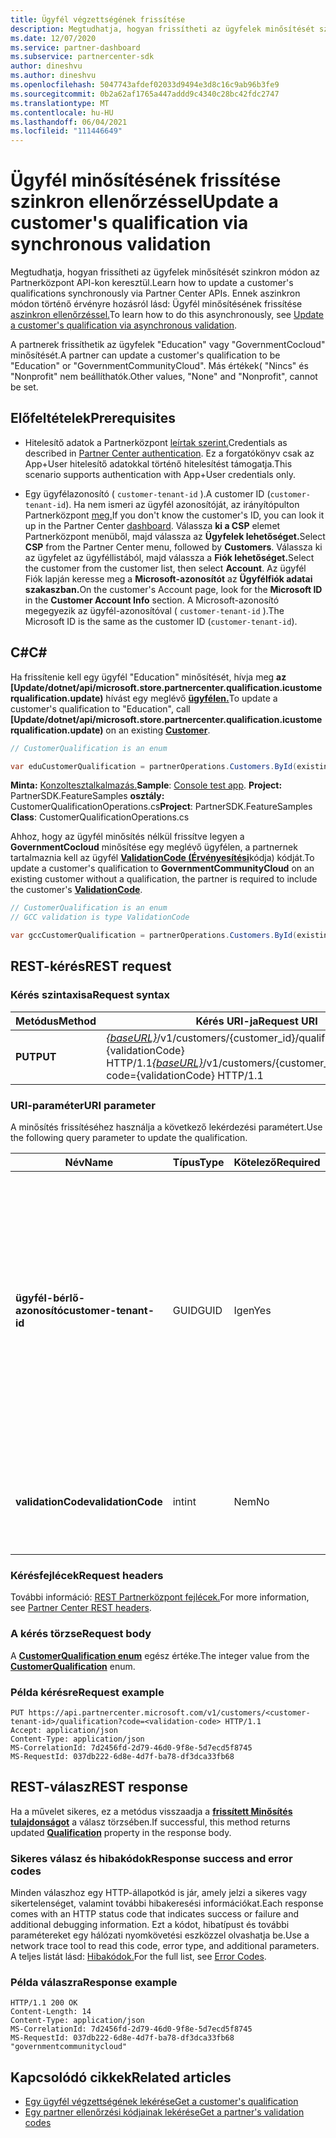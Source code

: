 ```yaml
---
title: Ügyfél végzettségének frissítése
description: Megtudhatja, hogyan frissítheti az ügyfelek minősítését szinkron szűréssel vagy átvizsgálással, beleértve a profilhoz társított címet is.
ms.date: 12/07/2020
ms.service: partner-dashboard
ms.subservice: partnercenter-sdk
author: dineshvu
ms.author: dineshvu
ms.openlocfilehash: 5047743afdef02033d9494e3d8c16c9ab96b3fe9
ms.sourcegitcommit: 0b2a62af1765a447addd9c4340c28bc42fdc2747
ms.translationtype: MT
ms.contentlocale: hu-HU
ms.lasthandoff: 06/04/2021
ms.locfileid: "111446649"
---
```

# <a name="update-a-customers-qualification-via-synchronous-validation"></a><span data-ttu-id="81288-103">Ügyfél minősítésének frissítése szinkron ellenőrzéssel</span><span class="sxs-lookup"><span data-stu-id="81288-103">Update a customer's qualification via synchronous validation</span></span>

<span data-ttu-id="81288-104">Megtudhatja, hogyan frissítheti az ügyfelek minősítését szinkron módon az Partnerközpont API-kon keresztül.</span><span class="sxs-lookup"><span data-stu-id="81288-104">Learn how to update a customer's qualifications synchronously via Partner Center APIs.</span></span> <span data-ttu-id="81288-105">Ennek aszinkron módon történő érvényre hozásról lásd: Ügyfél minősítésének frissítése [aszinkron ellenőrzéssel.](update-customer-qualification-asynchronous.md)</span><span class="sxs-lookup"><span data-stu-id="81288-105">To learn how to do this asynchronously, see [Update a customer's qualification via asynchronous validation](update-customer-qualification-asynchronous.md).</span></span>

<span data-ttu-id="81288-106">A partnerek frissíthetik az ügyfelek "Education" vagy "GovernmentCocloud" minősítését.</span><span class="sxs-lookup"><span data-stu-id="81288-106">A partner can update a customer's qualification to be "Education" or "GovernmentCommunityCloud".</span></span> <span data-ttu-id="81288-107">Más értékek( "Nincs" és "Nonprofit" nem beállíthatók.</span><span class="sxs-lookup"><span data-stu-id="81288-107">Other values, "None" and "Nonprofit", cannot be set.</span></span>

## <a name="prerequisites"></a><span data-ttu-id="81288-108">Előfeltételek</span><span class="sxs-lookup"><span data-stu-id="81288-108">Prerequisites</span></span>

- <span data-ttu-id="81288-109">Hitelesítő adatok a Partnerközpont [leírtak szerint.](partner-center-authentication.md)</span><span class="sxs-lookup"><span data-stu-id="81288-109">Credentials as described in [Partner Center authentication](partner-center-authentication.md).</span></span> <span data-ttu-id="81288-110">Ez a forgatókönyv csak az App+User hitelesítő adatokkal történő hitelesítést támogatja.</span><span class="sxs-lookup"><span data-stu-id="81288-110">This scenario supports authentication with App+User credentials only.</span></span>

- <span data-ttu-id="81288-111">Egy ügyfélazonosító ( `customer-tenant-id` ).</span><span class="sxs-lookup"><span data-stu-id="81288-111">A customer ID (`customer-tenant-id`).</span></span> <span data-ttu-id="81288-112">Ha nem ismeri az ügyfél azonosítóját, az irányítópulton Partnerközpont [meg.](https://partner.microsoft.com/dashboard)</span><span class="sxs-lookup"><span data-stu-id="81288-112">If you don't know the customer's ID, you can look it up in the Partner Center [dashboard](https://partner.microsoft.com/dashboard).</span></span> <span data-ttu-id="81288-113">Válassza **ki a CSP** elemet Partnerközpont menüből, majd válassza az **Ügyfelek lehetőséget.**</span><span class="sxs-lookup"><span data-stu-id="81288-113">Select **CSP** from the Partner Center menu, followed by **Customers**.</span></span> <span data-ttu-id="81288-114">Válassza ki az ügyfelet az ügyféllistából, majd válassza a **Fiók lehetőséget.**</span><span class="sxs-lookup"><span data-stu-id="81288-114">Select the customer from the customer list, then select **Account**.</span></span> <span data-ttu-id="81288-115">Az ügyfél Fiók lapján keresse meg a **Microsoft-azonosítót** az **Ügyfélfiók adatai szakaszban.**</span><span class="sxs-lookup"><span data-stu-id="81288-115">On the customer's Account page, look for the **Microsoft ID** in the **Customer Account Info** section.</span></span> <span data-ttu-id="81288-116">A Microsoft-azonosító megegyezik az ügyfél-azonosítóval ( `customer-tenant-id` ).</span><span class="sxs-lookup"><span data-stu-id="81288-116">The Microsoft ID is the same as the customer ID  (`customer-tenant-id`).</span></span>

## <a name="c"></a><span data-ttu-id="81288-117">C\#</span><span class="sxs-lookup"><span data-stu-id="81288-117">C\#</span></span>

<span data-ttu-id="81288-118">Ha frissítenie kell egy ügyfél "Education" minősítését, hívja meg **az [Update/dotnet/api/microsoft.store.partnercenter.qualification.icustomerqualification.update)** hívást egy meglévő [**ügyfélen.**](/dotnet/api/microsoft.store.partnercenter.models.customers.customer)</span><span class="sxs-lookup"><span data-stu-id="81288-118">To update a customer's qualification to "Education", call **[Update/dotnet/api/microsoft.store.partnercenter.qualification.icustomerqualification.update)** on an existing  [**Customer**](/dotnet/api/microsoft.store.partnercenter.models.customers.customer).</span></span>

``` csharp
// CustomerQualification is an enum

var eduCustomerQualification = partnerOperations.Customers.ById(existingCustomer.Id).Qualification.Update(CustomerQualification.Education);
```

<span data-ttu-id="81288-119">**Minta:** [Konzoltesztalkalmazás.](console-test-app.md)</span><span class="sxs-lookup"><span data-stu-id="81288-119">**Sample**: [Console test app](console-test-app.md).</span></span> <span data-ttu-id="81288-120">**Project:** PartnerSDK.FeatureSamples **osztály:** CustomerQualificationOperations.cs</span><span class="sxs-lookup"><span data-stu-id="81288-120">**Project**: PartnerSDK.FeatureSamples **Class**: CustomerQualificationOperations.cs</span></span>

<span data-ttu-id="81288-121">Ahhoz, hogy az ügyfél minősítés nélkül frissítve legyen a **GovernmentCocloud** minősítése egy meglévő ügyfélen, a partnernek tartalmaznia kell az ügyfél [**ValidationCode (Érvényesítési**](utility-resources.md#validationcode)kódja) kódját.</span><span class="sxs-lookup"><span data-stu-id="81288-121">To update a customer's qualification to **GovernmentCommunityCloud** on an existing customer without a qualification, the partner is required to include the customer's [**ValidationCode**](utility-resources.md#validationcode).</span></span>

``` csharp
// CustomerQualification is an enum
// GCC validation is type ValidationCode

var gccCustomerQualification = partnerOperations.Customers.ById(existingCustomer.Id).Qualification.Update(CustomerQualification.GovernmentCommunityCloud, gccValidation);
```

## <a name="rest-request"></a><span data-ttu-id="81288-122">REST-kérés</span><span class="sxs-lookup"><span data-stu-id="81288-122">REST request</span></span>

### <a name="request-syntax"></a><span data-ttu-id="81288-123">Kérés szintaxisa</span><span class="sxs-lookup"><span data-stu-id="81288-123">Request syntax</span></span>

| <span data-ttu-id="81288-124">Metódus</span><span class="sxs-lookup"><span data-stu-id="81288-124">Method</span></span>  | <span data-ttu-id="81288-125">Kérés URI-ja</span><span class="sxs-lookup"><span data-stu-id="81288-125">Request URI</span></span>                                                                                             |
|---------|---------------------------------------------------------------------------------------------------------|
| <span data-ttu-id="81288-126">**PUT**</span><span class="sxs-lookup"><span data-stu-id="81288-126">**PUT**</span></span> | <span data-ttu-id="81288-127">[*{baseURL}*](partner-center-rest-urls.md)/v1/customers/{customer_id}/qualification?code={validationCode} HTTP/1.1</span><span class="sxs-lookup"><span data-stu-id="81288-127">[*{baseURL}*](partner-center-rest-urls.md)/v1/customers/{customer_id}/qualification?code={validationCode} HTTP/1.1</span></span> |

### <a name="uri-parameter"></a><span data-ttu-id="81288-128">URI-paraméter</span><span class="sxs-lookup"><span data-stu-id="81288-128">URI parameter</span></span>

<span data-ttu-id="81288-129">A minősítés frissítéséhez használja a következő lekérdezési paramétert.</span><span class="sxs-lookup"><span data-stu-id="81288-129">Use the following query parameter to update the qualification.</span></span>

| <span data-ttu-id="81288-130">Név</span><span class="sxs-lookup"><span data-stu-id="81288-130">Name</span></span>                   | <span data-ttu-id="81288-131">Típus</span><span class="sxs-lookup"><span data-stu-id="81288-131">Type</span></span> | <span data-ttu-id="81288-132">Kötelező</span><span class="sxs-lookup"><span data-stu-id="81288-132">Required</span></span> | <span data-ttu-id="81288-133">Leírás</span><span class="sxs-lookup"><span data-stu-id="81288-133">Description</span></span>                                                                                                                                            |
|------------------------|------|----------|--------------------------------------------------------------------------------------------------------------------------------------------------------|
| <span data-ttu-id="81288-134">**ügyfél-bérlő-azonosító**</span><span class="sxs-lookup"><span data-stu-id="81288-134">**customer-tenant-id**</span></span> | <span data-ttu-id="81288-135">GUID</span><span class="sxs-lookup"><span data-stu-id="81288-135">GUID</span></span> | <span data-ttu-id="81288-136">Igen</span><span class="sxs-lookup"><span data-stu-id="81288-136">Yes</span></span>      | <span data-ttu-id="81288-137">Az érték egy GUID formátumú **ügyfél-bérlő-azonosító,** amely lehetővé teszi a viszonteladó számára, hogy szűrje a viszonteladóhoz tartozó adott ügyfél eredményeit.</span><span class="sxs-lookup"><span data-stu-id="81288-137">The value is a GUID formatted **customer-tenant-id** that allows the reseller to filter the results for a given customer that belongs to the reseller.</span></span> |
| <span data-ttu-id="81288-138">**validationCode**</span><span class="sxs-lookup"><span data-stu-id="81288-138">**validationCode**</span></span>     | <span data-ttu-id="81288-139">int</span><span class="sxs-lookup"><span data-stu-id="81288-139">int</span></span>  | <span data-ttu-id="81288-140">Nem</span><span class="sxs-lookup"><span data-stu-id="81288-140">No</span></span>       | <span data-ttu-id="81288-141">Csak a Government Community Cloud.</span><span class="sxs-lookup"><span data-stu-id="81288-141">Only needed for Government Community Cloud.</span></span>                                                                                                            |

### <a name="request-headers"></a><span data-ttu-id="81288-142">Kérésfejlécek</span><span class="sxs-lookup"><span data-stu-id="81288-142">Request headers</span></span>

<span data-ttu-id="81288-143">További információ: [REST Partnerközpont fejlécek.](headers.md)</span><span class="sxs-lookup"><span data-stu-id="81288-143">For more information, see [Partner Center REST headers](headers.md).</span></span>

### <a name="request-body"></a><span data-ttu-id="81288-144">A kérés törzse</span><span class="sxs-lookup"><span data-stu-id="81288-144">Request body</span></span>

<span data-ttu-id="81288-145">A [**CustomerQualification enum**](/dotnet/api/microsoft.store.partnercenter.models.customers.customerqualification) egész értéke.</span><span class="sxs-lookup"><span data-stu-id="81288-145">The integer value from the [**CustomerQualification**](/dotnet/api/microsoft.store.partnercenter.models.customers.customerqualification) enum.</span></span>

### <a name="request-example"></a><span data-ttu-id="81288-146">Példa kérésre</span><span class="sxs-lookup"><span data-stu-id="81288-146">Request example</span></span>

```http
PUT https://api.partnercenter.microsoft.com/v1/customers/<customer-tenant-id>/qualification?code=<validation-code> HTTP/1.1
Accept: application/json
Content-Type: application/json
MS-CorrelationId: 7d2456fd-2d79-46d0-9f8e-5d7ecd5f8745
MS-RequestId: 037db222-6d8e-4d7f-ba78-df3dca33fb68

```

## <a name="rest-response"></a><span data-ttu-id="81288-147">REST-válasz</span><span class="sxs-lookup"><span data-stu-id="81288-147">REST response</span></span>

<span data-ttu-id="81288-148">Ha a művelet sikeres, ez a metódus visszaadja a [**frissített Minősítés tulajdonságot**](/dotnet/api/microsoft.store.partnercenter.customers.icustomer.qualification) a válasz törzsében.</span><span class="sxs-lookup"><span data-stu-id="81288-148">If successful, this method returns updated [**Qualification**](/dotnet/api/microsoft.store.partnercenter.customers.icustomer.qualification) property in the response body.</span></span>

### <a name="response-success-and-error-codes"></a><span data-ttu-id="81288-149">Sikeres válasz és hibakódok</span><span class="sxs-lookup"><span data-stu-id="81288-149">Response success and error codes</span></span>

<span data-ttu-id="81288-150">Minden válaszhoz egy HTTP-állapotkód is jár, amely jelzi a sikeres vagy sikertelenséget, valamint további hibakeresési információkat.</span><span class="sxs-lookup"><span data-stu-id="81288-150">Each response comes with an HTTP status code that indicates success or failure and additional debugging information.</span></span> <span data-ttu-id="81288-151">Ezt a kódot, hibatípust és további paramétereket egy hálózati nyomkövetési eszközzel olvashatja be.</span><span class="sxs-lookup"><span data-stu-id="81288-151">Use a network trace tool to read this code, error type, and additional parameters.</span></span> <span data-ttu-id="81288-152">A teljes listát lásd: [Hibakódok.](error-codes.md)</span><span class="sxs-lookup"><span data-stu-id="81288-152">For the full list, see [Error Codes](error-codes.md).</span></span>

### <a name="response-example"></a><span data-ttu-id="81288-153">Példa válaszra</span><span class="sxs-lookup"><span data-stu-id="81288-153">Response example</span></span>

```http
HTTP/1.1 200 OK
Content-Length: 14
Content-Type: application/json
MS-CorrelationId: 7d2456fd-2d79-46d0-9f8e-5d7ecd5f8745
MS-RequestId: 037db222-6d8e-4d7f-ba78-df3dca33fb68
"governmentcommunitycloud"
```

## <a name="related-articles"></a><span data-ttu-id="81288-154">Kapcsolódó cikkek</span><span class="sxs-lookup"><span data-stu-id="81288-154">Related articles</span></span>

- [<span data-ttu-id="81288-155">Egy ügyfél végzettségének lekérése</span><span class="sxs-lookup"><span data-stu-id="81288-155">Get a customer's qualification</span></span>](./get-customer-qualification-synchronous.md)
- [<span data-ttu-id="81288-156">Egy partner ellenőrzési kódjainak lekérése</span><span class="sxs-lookup"><span data-stu-id="81288-156">Get a partner's validation codes</span></span>](get-a-partner-s-validation-codes.md)
